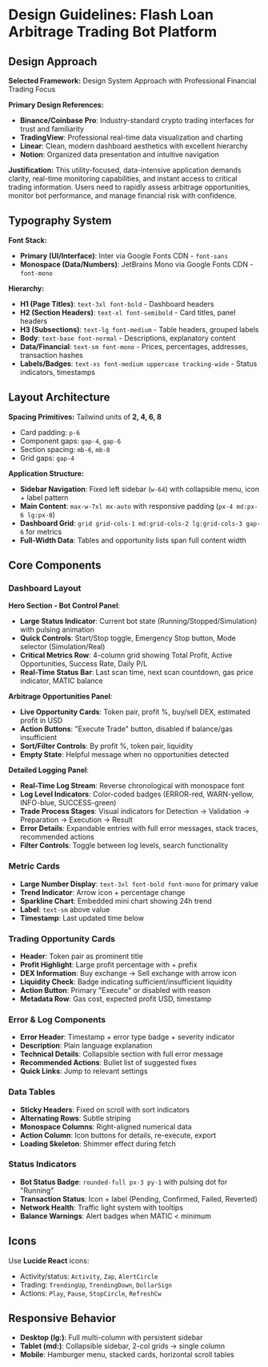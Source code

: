 # Design Guidelines: Flash Loan Arbitrage Trading Bot Platform

## Design Approach

**Selected Framework:** Design System Approach with Professional Financial Trading Focus

**Primary Design References:**
- **Binance/Coinbase Pro**: Industry-standard crypto trading interfaces for trust and familiarity
- **TradingView**: Professional real-time data visualization and charting
- **Linear**: Clean, modern dashboard aesthetics with excellent hierarchy
- **Notion**: Organized data presentation and intuitive navigation

**Justification:** This utility-focused, data-intensive application demands clarity, real-time monitoring capabilities, and instant access to critical trading information. Users need to rapidly assess arbitrage opportunities, monitor bot performance, and manage financial risk with confidence.

## Typography System

**Font Stack:**
- **Primary (UI/Interface)**: Inter via Google Fonts CDN - `font-sans`
- **Monospace (Data/Numbers)**: JetBrains Mono via Google Fonts CDN - `font-mono`

**Hierarchy:**
- **H1 (Page Titles)**: `text-3xl font-bold` - Dashboard headers
- **H2 (Section Headers)**: `text-xl font-semibold` - Card titles, panel headers
- **H3 (Subsections)**: `text-lg font-medium` - Table headers, grouped labels
- **Body**: `text-base font-normal` - Descriptions, explanatory content
- **Data/Financial**: `text-sm font-mono` - Prices, percentages, addresses, transaction hashes
- **Labels/Badges**: `text-xs font-medium uppercase tracking-wide` - Status indicators, timestamps

## Layout Architecture

**Spacing Primitives:** Tailwind units of **2, 4, 6, 8**
- Card padding: `p-6`
- Component gaps: `gap-4`, `gap-6`
- Section spacing: `mb-6`, `mb-8`
- Grid gaps: `gap-4`

**Application Structure:**
- **Sidebar Navigation**: Fixed left sidebar (`w-64`) with collapsible menu, icon + label pattern
- **Main Content**: `max-w-7xl mx-auto` with responsive padding (`px-4 md:px-6 lg:px-8`)
- **Dashboard Grid**: `grid grid-cols-1 md:grid-cols-2 lg:grid-cols-3 gap-6` for metrics
- **Full-Width Data**: Tables and opportunity lists span full content width

## Core Components

### Dashboard Layout
**Hero Section - Bot Control Panel**:
- **Large Status Indicator**: Current bot state (Running/Stopped/Simulation) with pulsing animation
- **Quick Controls**: Start/Stop toggle, Emergency Stop button, Mode selector (Simulation/Real)
- **Critical Metrics Row**: 4-column grid showing Total Profit, Active Opportunities, Success Rate, Daily P/L
- **Real-Time Status Bar**: Last scan time, next scan countdown, gas price indicator, MATIC balance

**Arbitrage Opportunities Panel**:
- **Live Opportunity Cards**: Token pair, profit %, buy/sell DEX, estimated profit in USD
- **Action Buttons**: "Execute Trade" button, disabled if balance/gas insufficient
- **Sort/Filter Controls**: By profit %, token pair, liquidity
- **Empty State**: Helpful message when no opportunities detected

**Detailed Logging Panel**:
- **Real-Time Log Stream**: Reverse chronological with monospace font
- **Log Level Indicators**: Color-coded badges (ERROR-red, WARN-yellow, INFO-blue, SUCCESS-green)
- **Trade Process Stages**: Visual indicators for Detection → Validation → Preparation → Execution → Result
- **Error Details**: Expandable entries with full error messages, stack traces, recommended actions
- **Filter Controls**: Toggle between log levels, search functionality

### Metric Cards
- **Large Number Display**: `text-3xl font-bold font-mono` for primary value
- **Trend Indicator**: Arrow icon + percentage change
- **Sparkline Chart**: Embedded mini chart showing 24h trend
- **Label**: `text-sm` above value
- **Timestamp**: Last updated time below

### Trading Opportunity Cards
- **Header**: Token pair as prominent title
- **Profit Highlight**: Large profit percentage with + prefix
- **DEX Information**: Buy exchange → Sell exchange with arrow icon
- **Liquidity Check**: Badge indicating sufficient/insufficient liquidity
- **Action Button**: Primary "Execute" or disabled with reason
- **Metadata Row**: Gas cost, expected profit USD, timestamp

### Error & Log Components
- **Error Header**: Timestamp + error type badge + severity indicator
- **Description**: Plain language explanation
- **Technical Details**: Collapsible section with full error message
- **Recommended Actions**: Bullet list of suggested fixes
- **Quick Links**: Jump to relevant settings

### Data Tables
- **Sticky Headers**: Fixed on scroll with sort indicators
- **Alternating Rows**: Subtle striping
- **Monospace Columns**: Right-aligned numerical data
- **Action Column**: Icon buttons for details, re-execute, export
- **Loading Skeleton**: Shimmer effect during fetch

### Status Indicators
- **Bot Status Badge**: `rounded-full px-3 py-1` with pulsing dot for "Running"
- **Transaction Status**: Icon + label (Pending, Confirmed, Failed, Reverted)
- **Network Health**: Traffic light system with tooltips
- **Balance Warnings**: Alert badges when MATIC < minimum

## Icons
Use **Lucide React** icons:
- Activity/status: `Activity`, `Zap`, `AlertCircle`
- Trading: `TrendingUp`, `TrendingDown`, `DollarSign`
- Actions: `Play`, `Pause`, `StopCircle`, `RefreshCw`

## Responsive Behavior
- **Desktop (lg:)**: Full multi-column with persistent sidebar
- **Tablet (md:)**: Collapsible sidebar, 2-col grids → single column
- **Mobile**: Hamburger menu, stacked cards, horizontal scroll tables